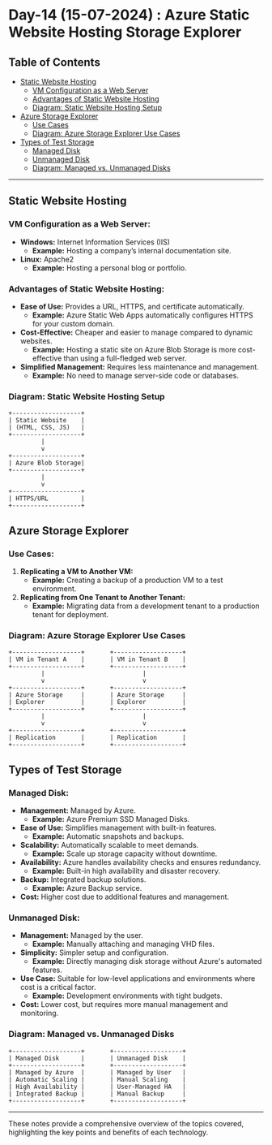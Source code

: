 # Day-14 (15-07-2024) : Azure Static Website Hosting Storage Explorer

## Table of Contents
 - [Static Website Hosting](#static-website-hosting)
     - [VM Configuration as a Web Server](#vm-configuration-as-a-web-server)
     - [Advantages of Static Website Hosting](#advantages-of-static-website-hosting)
     - [Diagram: Static Website Hosting Setup](#diagram-static-website-hosting-setup)
 - [Azure Storage Explorer](#azure-storage-explorer)
     - [Use Cases](#use-cases)
     - [Diagram: Azure Storage Explorer Use Cases](#diagram-azure-storage-explorer-use-cases)
 - [Types of Test Storage](#types-of-test-storage)
     - [Managed Disk](#managed-disk)
     - [Unmanaged Disk](#unmanaged-disk)
     - [Diagram: Managed vs. Unmanaged Disks](#diagram-managed-vs-unmanaged-disks)

---

## Static Website Hosting

### VM Configuration as a Web Server:
- **Windows:** Internet Information Services (IIS)
  - **Example:** Hosting a company’s internal documentation site.
- **Linux:** Apache2
  - **Example:** Hosting a personal blog or portfolio.

### Advantages of Static Website Hosting:
- **Ease of Use:** Provides a URL, HTTPS, and certificate automatically.
  - **Example:** Azure Static Web Apps automatically configures HTTPS for your custom domain.
- **Cost-Effective:** Cheaper and easier to manage compared to dynamic websites.
  - **Example:** Hosting a static site on Azure Blob Storage is more cost-effective than using a full-fledged web server.
- **Simplified Management:** Requires less maintenance and management.
  - **Example:** No need to manage server-side code or databases.

### Diagram: Static Website Hosting Setup
```plaintext
+-------------------+
| Static Website    |
| (HTML, CSS, JS)   |
+-------------------+
         |
         v
+-------------------+
| Azure Blob Storage|
+-------------------+
         |
         v
+-------------------+
| HTTPS/URL         |
+-------------------+
```

## Azure Storage Explorer

### Use Cases:
1. **Replicating a VM to Another VM:**
   - **Example:** Creating a backup of a production VM to a test environment.
2. **Replicating from One Tenant to Another Tenant:**
   - **Example:** Migrating data from a development tenant to a production tenant for deployment.

### Diagram: Azure Storage Explorer Use Cases
```plaintext
+-------------------+       +-------------------+
| VM in Tenant A    |       | VM in Tenant B    |
+-------------------+       +-------------------+
         |                           |
         v                           v
+-------------------+       +-------------------+
| Azure Storage     |       | Azure Storage     |
| Explorer          |       | Explorer          |
+-------------------+       +-------------------+
         |                           |
         v                           v
+-------------------+       +-------------------+
| Replication       |       | Replication       |
+-------------------+       +-------------------+
```

## Types of Test Storage

### Managed Disk:
- **Management:** Managed by Azure.
  - **Example:** Azure Premium SSD Managed Disks.
- **Ease of Use:** Simplifies management with built-in features.
  - **Example:** Automatic snapshots and backups.
- **Scalability:** Automatically scalable to meet demands.
  - **Example:** Scale up storage capacity without downtime.
- **Availability:** Azure handles availability checks and ensures redundancy.
  - **Example:** Built-in high availability and disaster recovery.
- **Backup:** Integrated backup solutions.
  - **Example:** Azure Backup service.
- **Cost:** Higher cost due to additional features and management.

### Unmanaged Disk:
- **Management:** Managed by the user.
  - **Example:** Manually attaching and managing VHD files.
- **Simplicity:** Simpler setup and configuration.
  - **Example:** Directly managing disk storage without Azure's automated features.
- **Use Case:** Suitable for low-level applications and environments where cost is a critical factor.
  - **Example:** Development environments with tight budgets.
- **Cost:** Lower cost, but requires more manual management and monitoring.

### Diagram: Managed vs. Unmanaged Disks
```plaintext
+-------------------+       +-------------------+
| Managed Disk      |       | Unmanaged Disk    |
+-------------------+       +-------------------+
| Managed by Azure  |       | Managed by User   |
| Automatic Scaling |       | Manual Scaling    |
| High Availability |       | User-Managed HA   |
| Integrated Backup |       | Manual Backup     |
+-------------------+       +-------------------+
```

---

These notes provide a comprehensive overview of the topics covered, highlighting the key points and benefits of each technology.

